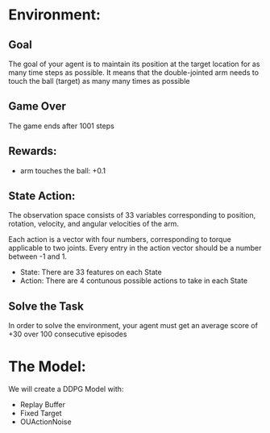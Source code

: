 # Environment:

## Goal
The goal of your agent is to maintain its position at the target location for as many time steps as possible. It means that the double-jointed arm needs to touch the ball (target) as many many times as possible

## Game Over
The game ends after 1001 steps

## Rewards:
- arm touches the ball: +0.1

## State Action:
The observation space consists of 33 variables corresponding to position, rotation, velocity, and angular velocities of the arm. 

Each action is a vector with four numbers, corresponding to torque applicable to two joints. Every entry in the action vector should be a number between -1 and 1.

- State: There are 33 features on each State
- Action: There are 4 contunous possible actions to take in each State

## Solve the Task
In order to solve the environment, your agent must get an average score of +30 over 100 consecutive episodes

# The Model:
We will create a DDPG Model with:
- Replay Buffer
- Fixed Target 
- OUActionNoise

